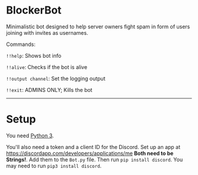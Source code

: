 # BlockerBot

Minimalistic bot designed to help server owners fight spam in form of users joining with invites as usernames. 

Commands:

`!!help`: Shows bot info

`!!alive`: Checks if the bot is alive

`!!output channel`: Set the logging output

`!!exit`: ADMINS ONLY; Kills the bot


----

# Setup

You need [Python 3](https://www.python.org/). 

You'll also need a token and a client ID for the Discord. Set up an app at https://discordapp.com/developers/applications/me
**Both need to be Strings!**. Add them to the `Bot.py` file. Then run `pip install discord`. You may need to run `pip3 install discord`. 
